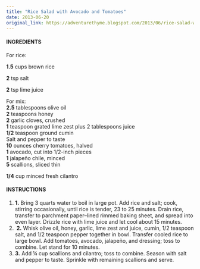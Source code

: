 ```yaml
---
title: "Rice Salad with Avocado and Tomatoes"
date: 2013-06-20
original_link: https://adventurethyme.blogspot.com/2013/06/rice-salad-with-avocado-and-tomatoes.html
---
```


#### INGREDIENTS



For rice:

**1.5** cups brown rice

**2** tsp salt

**2** tsp lime juice  
  
For mix:  
**2.5** tablespoons olive oil  
**2** teaspoons honey  
**2** garlic cloves, crushed  
**1** teaspoon grated lime zest plus 2 tablespoons juice  
**1/2** teaspoon ground cumin  
Salt and pepper to taste  
**10** ounces cherry tomatoes, halved  
**1** avocado, cut into 1/2-inch pieces  
**1** jalapeño chile, minced  
**5** scallions, sliced thin  
  
**1/4** cup minced fresh cilantro

#### INSTRUCTIONS

1.  **1.** Bring 3 quarts water to boil in large pot. Add rice and salt; cook, stirring occasionally, until rice is tender, 23 to 25 minutes. Drain rice, transfer to parchment paper–lined rimmed baking sheet, and spread into even layer. Drizzle rice with lime juice and let cool about 15 minutes.
2.   **2.** Whisk olive oil, honey, garlic, lime zest and juice, cumin, 1/2 teaspoon salt, and 1/2 teaspoon pepper together in bowl. Transfer cooled rice to large bowl. Add tomatoes, avocado, jalapeño, and dressing; toss to combine. Let stand for 10 minutes.
3.  **3.** Add ¼ cup scallions and cilantro; toss to combine. Season with salt and pepper to taste. Sprinkle with remaining scallions and serve.